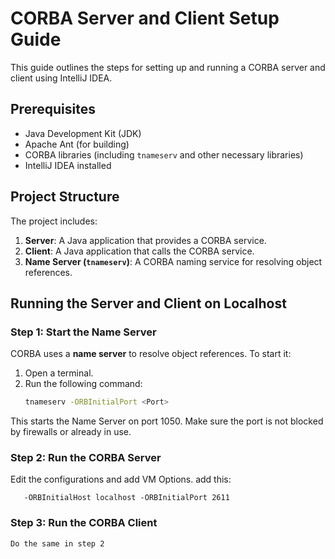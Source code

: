 # CORBA Server and Client Setup Guide

This guide outlines the steps for setting up and running a CORBA server and client using IntelliJ IDEA.

## Prerequisites
- Java Development Kit (JDK)
- Apache Ant (for building)
- CORBA libraries (including `tnameserv` and other necessary libraries)
- IntelliJ IDEA installed

## Project Structure
The project includes:
1. **Server**: A Java application that provides a CORBA service.
2. **Client**: A Java application that calls the CORBA service.
3. **Name Server (`tnameserv`)**: A CORBA naming service for resolving object references.

## Running the Server and Client on Localhost

### Step 1: Start the Name Server
CORBA uses a **name server** to resolve object references. To start it:
1. Open a terminal.
2. Run the following command:
   ```sh
   tnameserv -ORBInitialPort <Port>
This starts the Name Server on port 1050. Make sure the port is not blocked by firewalls or already in use.

### Step 2: Run the CORBA Server
 Edit the configurations and add VM Options. 
add this:
```
   -ORBInitialHost localhost -ORBInitialPort 2611
```
### Step 3: Run the CORBA Client
    Do the same in step 2

